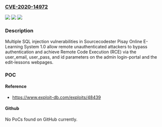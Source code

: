 ### [CVE-2020-14972](https://cve.mitre.org/cgi-bin/cvename.cgi?name=CVE-2020-14972)
![](https://img.shields.io/static/v1?label=Product&message=n%2Fa&color=blue)
![](https://img.shields.io/static/v1?label=Version&message=n%2Fa&color=blue)
![](https://img.shields.io/static/v1?label=Vulnerability&message=n%2Fa&color=brighgreen)

### Description

Multiple SQL injection vulnerabilities in Sourcecodester Pisay Online E-Learning System 1.0 allow remote unauthenticated attackers to bypass authentication and achieve Remote Code Execution (RCE) via the user_email, user_pass, and id parameters on the admin login-portal and the edit-lessons webpages.

### POC

#### Reference
- https://www.exploit-db.com/exploits/48439

#### Github
No PoCs found on GitHub currently.


